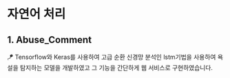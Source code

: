 # 자연어 처리
## 1. Abuse_Comment
<aside>
🪁 Tensorflow와  Keras를 사용하여 고급 순환 신경망 분석인 lstm기법을 사용하여 욕설을 탐지하는 모델을 개발하였고 그 기능을 간단하게 웹 서비스로 구현하였습니다.

</aside>
